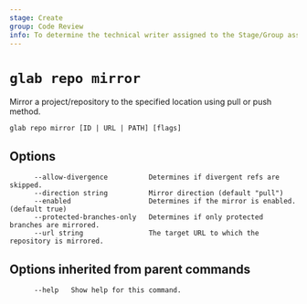 ```yaml
---
stage: Create
group: Code Review
info: To determine the technical writer assigned to the Stage/Group associated with this page, see https://about.gitlab.com/handbook/product/ux/technical-writing/#assignments
---
```


<!--
This documentation is auto generated by a script.
Please do not edit this file directly. Run `make gen-docs` instead.
-->

# `glab repo mirror`

Mirror a project/repository to the specified location using pull or push method.

```plaintext
glab repo mirror [ID | URL | PATH] [flags]
```

## Options

```plaintext
      --allow-divergence          Determines if divergent refs are skipped.
      --direction string          Mirror direction (default "pull")
      --enabled                   Determines if the mirror is enabled. (default true)
      --protected-branches-only   Determines if only protected branches are mirrored.
      --url string                The target URL to which the repository is mirrored.
```

## Options inherited from parent commands

```plaintext
      --help   Show help for this command.
```
